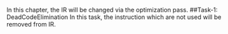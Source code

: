 In this chapter, the IR will be changed via the optimization pass.
##Task-1: DeadCodeElimination
In this task, the instruction which are not used will be removed from IR.
